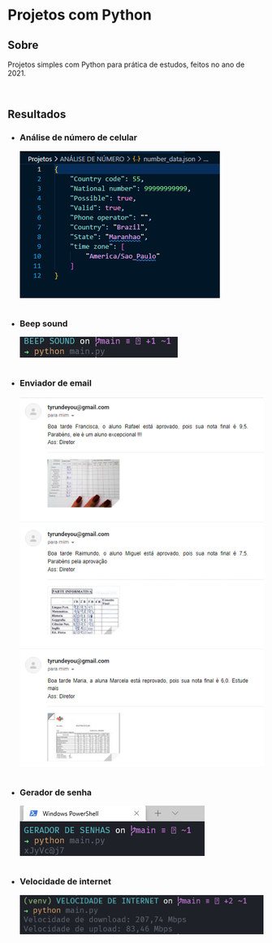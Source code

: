<h1>Projetos com Python</h1>

<h2>Sobre</h2>
<p>
Projetos simples com Python para prática de estudos, feitos no ano de 2021.
</p><br>

<h2>Resultados</h2>
<ul>

<li>
<h3>Análise de número de celular</h3>
<img src="./results/phone_number_result.PNG" alt="project-result" style="max-width: 100%; display: block; margin: 10px auto 0 0;">
</li><br>

<li>
<h3>Beep sound</h3>
<img src="./results/beep.PNG" alt="project-result" style="max-width: 100%; display: block; margin: 10px auto 0 0;">
</li><br>

<li>
<h3>Enviador de email</h3>
<img src="./results/email.PNG" alt="project-result" style="max-width: 100%; display: block; margin: 10px auto 0 0;">
</li><br>

<li>
<h3>Gerador de senha</h3>
<img src="./results/password_generator.PNG" alt="project-result" style="max-width: 100%; display: block; margin: 10px auto 0 0;">
</li><br>

<li>
<h3>Velocidade de internet</h3>
<img src="./results/internet_speed.PNG" alt="project-result" style="max-width: 100%; display: block; margin: 10px auto 0 0;">
</li><br>


</ul>
